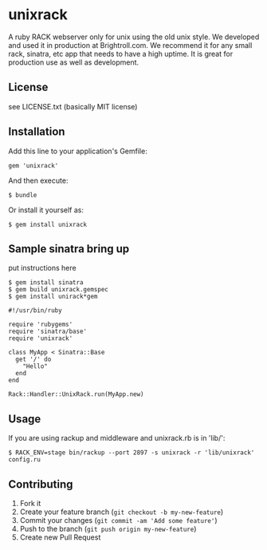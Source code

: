 # unixrack

A ruby RACK webserver only for unix using the old unix style.
We developed and used it in production at Brightroll.com. 
We recommend it for any small rack, sinatra, etc app that needs to have
a high uptime. It is great for production use as well as development.

## License

see LICENSE.txt (basically MIT license)


## Installation

Add this line to your application's Gemfile:

    gem 'unixrack'

And then execute:

    $ bundle

Or install it yourself as:

    $ gem install unixrack

## Sample sinatra bring up

put instructions here

    $ gem install sinatra
    $ gem build unixrack.gemspec
    $ gem install unirack*gem

    #!/usr/bin/ruby

    require 'rubygems'
    require 'sinatra/base'
    require 'unixrack'

    class MyApp < Sinatra::Base
      get '/' do
        "Hello"
      end
    end

    Rack::Handler::UnixRack.run(MyApp.new)

## Usage

If you are using rackup and middleware and unixrack.rb is in 'lib/':

    $ RACK_ENV=stage bin/rackup --port 2897 -s unixrack -r 'lib/unixrack' config.ru

## Contributing

1. Fork it
2. Create your feature branch (`git checkout -b my-new-feature`)
3. Commit your changes (`git commit -am 'Add some feature'`)
4. Push to the branch (`git push origin my-new-feature`)
5. Create new Pull Request
